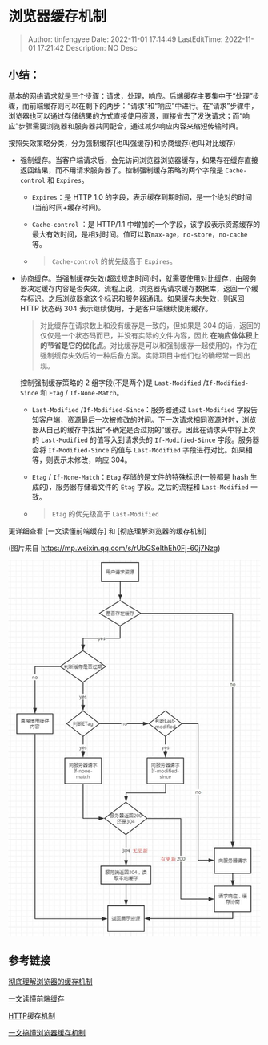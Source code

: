 # 浏览器缓存机制 <!-- omit in toc -->

> Author: tinfengyee
> Date: 2022-11-01 17:14:49
> LastEditTime: 2022-11-01 17:21:42
> Description: NO Desc

## 小结：

基本的网络请求就是三个步骤：请求，处理，响应。后端缓存主要集中于“处理”步骤，而前端缓存则可以在剩下的两步：“请求”和“响应”中进行。在“请求”步骤中，浏览器也可以通过存储结果的方式直接使用资源，直接省去了发送请求；而“响应”步骤需要浏览器和服务器共同配合，通过减少响应内容来缩短传输时间。

按照失效策略分类，分为强制缓存(也叫强缓存)和协商缓存(也叫对比缓存)

- 强制缓存。当客户端请求后，会先访问浏览器浏览器缓存，如果存在缓存直接返回结果，而不用请求服务器了。控制强制缓存策略的两个字段是 `Cache-control` 和 `Expires`。

  - `Expires`：是 HTTP 1.0 的字段，表示缓存到期时间，是一个绝对的时间 (当前时间+缓存时间)。

  - `Cache-control` ：是 HTTP/1.1 中增加的一个字段，该字段表示资源缓存的最大有效时间，是相对时间。值可以取`max-age`，`no-store`，`no-cache`等。

  - >  `Cache-control` 的优先级高于 `Expires`。

- 协商缓存。当强制缓存失效(超过规定时间)时，就需要使用对比缓存，由服务器决定缓存内容是否失效。流程上说，浏览器先请求缓存数据库，返回一个缓存标识。之后浏览器拿这个标识和服务器通讯。如果缓存未失效，则返回 HTTP 状态码 304 表示继续使用，于是客户端继续使用缓存。

  > 对比缓存在请求数上和没有缓存是一致的，但如果是 304 的话，返回的仅仅是一个状态码而已，并没有实际的文件内容，因此 __在响应体体积上的节省是它的优化点__。对比缓存是可以和强制缓存一起使用的，作为在强制缓存失效后的一种后备方案。实际项目中他们也的确经常一同出现。

  控制强制缓存策略的 2 组字段(不是两个)是 `Last-Modified` /`If-Modified-Since`  和 `Etag` / `If-None-Match`。

  -  `Last-Modified` /`If-Modified-Since`：服务器通过 `Last-Modified` 字段告知客户端，资源最后一次被修改的时间。下一次请求相同资源时时，浏览器从自己的缓存中找出“不确定是否过期的”缓存。因此在请求头中将上次的 `Last-Modified` 的值写入到请求头的 `If-Modified-Since` 字段。服务器会将 `If-Modified-Since` 的值与 `Last-Modified` 字段进行对比。如果相等，则表示未修改，响应 304。

  - `Etag` / `If-None-Match`：`Etag` 存储的是文件的特殊标识(一般都是 hash 生成的)，服务器存储着文件的 `Etag` 字段。之后的流程和 `Last-Modified` 一致。

  - >  `Etag` 的优先级高于 `Last-Modified`

更详细查看 [一文读懂前端缓存] 和 [彻底理解浏览器的缓存机制]

(图片来自 https://mp.weixin.qq.com/s/rUbGSeIthEh0Fj-60j7Nzg)

![图片](./README.assets/640-1667295700964-51.jpeg)

## 参考链接

[彻底理解浏览器的缓存机制](https://heyingye.github.io/2018/04/16/%E5%BD%BB%E5%BA%95%E7%90%86%E8%A7%A3%E6%B5%8F%E8%A7%88%E5%99%A8%E7%9A%84%E7%BC%93%E5%AD%98%E6%9C%BA%E5%88%B6/)

[一文读懂前端缓存](https://juejin.cn/post/6844903747357769742)

[HTTP缓存机制](https://quincychen.cn/http-cache/)

[一文搞懂浏览器缓存机制](https://mp.weixin.qq.com/s/rUbGSeIthEh0Fj-60j7Nzg)